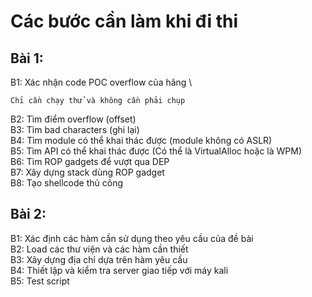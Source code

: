 # Các bước cần làm khi đi thi

## Bài 1:

B1: Xác nhận code POC overflow của hãng \
```
Chỉ cần chạy thử và không cần phải chụp
```

B2: Tìm điểm overflow (offset)  \
B3: Tìm bad characters (ghi lại) \
B4: Tìm module có thể khai thác được (module không có ASLR) \
B5: Tìm API có thể khai thác được (Có thể là VirtualAlloc hoặc là WPM) \
B6: Tìm ROP gadgets để vượt qua DEP \
B7: Xây dựng stack dùng ROP gadget \
B8: Tạo shellcode thủ công


## Bài 2:

B1: Xác định các hàm cần sử dụng theo yêu cầu của đề bài \
B2: Load các thư viện và các hàm cần thiết \
B3: Xây dựng địa chỉ dựa trên hàm yêu cầu \
B4: Thiết lập và kiểm tra server giao tiếp với máy kali \
B5: Test script
